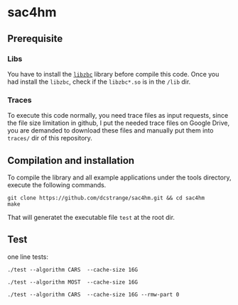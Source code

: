 # sac4hm

## Prerequisite

### Libs
You have to install the [`libzbc`](https://github.com/hgst/libzbc) library before compile this code. 
Once you had install the `libzbc`, check if the `libzbc*.so` is in the `/lib` dir.

### Traces
To execute this code normally, you need trace files as input requests, since the file size limitation in github, 
I put the needed trace files on Google Drive, you are demanded to download these files and manually put them into `traces/` dir of this repository. 

## Compilation and installation

To compile the library and all example applications under the tools directory, execute the following commands.

```
git clone https://github.com/dcstrange/sac4hm.git && cd sac4hm
make
```
That will generatet the executable file `test` at the root dir. 

## Test

one line tests: 
```
./test --algorithm CARS  --cache-size 16G 
```
```
./test --algorithm MOST  --cache-size 16G 
```
```
./test --algorithm CARS  --cache-size 16G --rmw-part 0
```

